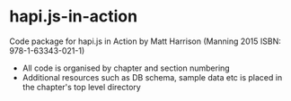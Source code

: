 hapi.js-in-action
=================

Code package for hapi.js in Action by Matt Harrison (Manning 2015 ISBN: 978-1-63343-021-1)

- All code is organised by chapter and section numbering
- Additional resources such as DB schema, sample data etc is placed in the chapter's top level directory
